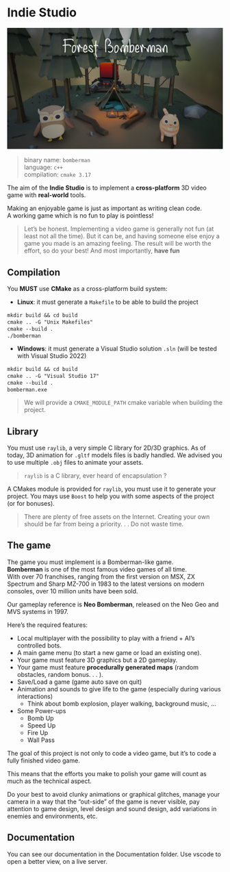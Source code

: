 # Indie Studio

![](bomberman.png)

> binary name: `bomberman` <br>
> language: `c++` <br>
> compilation: `cmake 3.17`

The aim of the **Indie Studio** is to implement a **cross-platform** 3D video game with **real-world** tools.

Making an enjoyable game is just as important as writing clean code.<br>
A working game which is no fun to play is pointless!

> Let’s be honest. Implementing a video game is generally not fun (at least not all the time).
> But it can be, and having someone else enjoy a game you made is an amazing feeling.
> The result will be worth the effort, so do your best! And most importantly, **have fun**
 
## Compilation

You **MUST** use **CMake** as a cross-platform build system:

- **Linux**: it must generate a `Makefile` to be able to build the project

```
mkdir build && cd build
cmake .. -G "Unix Makefiles"
cmake --build .
./bomberman
```

- **Windows**: it must generate a Visual Studio solution `.sln` (will be tested with Visual Studio 2022)

```
mkdir build && cd build
cmake .. -G "Visual Studio 17"
cmake --build .
bomberman.exe
```

> We will provide a `CMAKE_MODULE_PATH` cmake variable when building the project.



## Library

You must use `raylib`, a very simple C library for 2D/3D graphics. As of today, 3D animation for `.gltf` models
files is badly handled. We advised you to use multiple `.obj` files to animate your assets.

> `raylib` is a C library, ever heard of encapsulation ?

A CMakes module is provided for `raylib`, you must use it to generate your project. You mays use `Boost` to help you with some aspects of the project (or for bonuses).

> There are plenty of free assets on the Internet. Creating your own should be far from being a priority. . . Do not waste time.
 
## The game

The game you must implement is a Bomberman-like game.<br>
**Bomberman** is one of the most famous video games of all time.<br>
With over 70 franchises, ranging from the first version on MSX, ZX Spectrum and Sharp MZ-700 in 1983 to the latest versions on modern consoles, over 10 million units have been sold.

Our gameplay reference is **Neo Bomberman**, released on the Neo Geo and MVS systems in 1997.

Here’s the required features:

- Local multiplayer with the possibility to play with a friend + AI’s controlled bots.
- A main game menu (to start a new game or load an existing one).
- Your game must feature 3D graphics but a 2D gameplay.
- Your game must feature **procedurally generated maps** (random obstacles, random bonus. . . ).
- Save/Load a game (game auto save on quit)
- Animation and sounds to give life to the game (especially during various interactions)
  - Think about bomb explosion, player walking, background music, ...
- Some Power-ups
  - Bomb Up
  - Speed Up
  - Fire Up
  - Wall Pass

The goal of this project is not only to code a video game, but it’s to code a fully finished video game. 

This means that the efforts you make to polish your game will count as much as the technical aspect.

Do your best to avoid clunky animations or graphical glitches, manage your camera in a way that the “out-side” of the game is never visible, pay attention to game design, level design and sound design, add variations in enemies and environments, etc.

## Documentation

You can see our documentation in the Documentation folder. Use vscode to open a better view, on a live server.